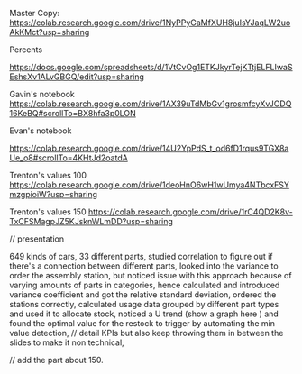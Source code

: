 Master Copy:
https://colab.research.google.com/drive/1NyPPyGaMfXUH8juIsYJaqLW2uoAkKMct?usp=sharing

Percents

https://docs.google.com/spreadsheets/d/1VtCvOg1ETKJkyrTejKTtjELFLIwaSEshsXv1ALvGBGQ/edit?usp=sharing

Gavin's notebook
https://colab.research.google.com/drive/1AX39uTdMbGv1grosmfcyXvJODQ16KeBQ#scrollTo=BX8hfa3p0LON


Evan's notebook

https://colab.research.google.com/drive/14U2YpPdS_t_od6fD1rqus9TGX8aUe_o8#scrollTo=4KHtJd2oatdA

Trenton's values 100
https://colab.research.google.com/drive/1deoHnO6wH1wUmya4NTbcxFSYmzgpioiW?usp=sharing

Trenton's values 150
https://colab.research.google.com/drive/1rC4QD2K8v-TxCFSMagpJZ5KJsknWLmDD?usp=sharing


// presentation

649 kinds of cars, 
33 different parts, 
studied correlation to figure out if there's a connection between different parts, 
looked into the variance to order the assembly station, 
but noticed issue with this approach because of varying amounts of parts in categories, 
hence calculated and introduced variance coefficient and got the relative standard deviation, 
ordered the stations correctly, 
calculated usage data grouped by different part types and used it to allocate stock, 
noticed a U trend (show a graph here ) and found the optimal value for the restock to trigger by automating the min value detection, 
// detail KPIs but also keep throwing them in between the slides to make it non technical, 

// add the part about 150.
